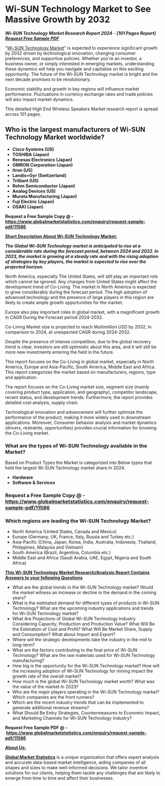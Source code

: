 <h1>Wi-SUN Technology Market to See Massive Growth by 2032</h1>
<p><em><strong>Wi-SUN Technology Market Research Report 2024</strong></em>&nbsp;-&nbsp;<em><strong>[101 Pages Report] </strong></em><em><strong><a href="https://www.globalmarketstatistics.com/enquiry/request-sample-pdf/11586">Request Free Sample PDF</a></strong></em></p>
<p>"<a href="https://www.globalmarketstatistics.com/market-reports/wi-sun-technology-market-11586">Wi-SUN Technology Market</a>" is expected to experience significant growth by 2032 driven by technological innovation, changing consumer preferences, and supportive policies. Whether you're an investor, a business owner, or simply interested in emerging markets, understanding these dynamics will help you navigate and capitalize on this exciting opportunity. The future of the&nbsp;Wi-SUN Technology market is bright and the next decade promises to be revolutionary.</p>
<p>Economic stability and growth in key regions will influence market performance. Fluctuations in currency exchange rates and trade policies will also impact market dynamics.</p>
<p>This detailed&nbsp;High End Wireless Speakers Market research report is spread across 101 pages.</p>
<h2><strong>Who is the largest manufacturers of Wi-SUN Technology Market worldwide?</strong></h2>
<ul>
<li><strong>Cisco Systems (US)</strong></li>
<li><strong>TOSHIBA (Japan)</strong></li>
<li><strong>Renesas Electronics (Japan)</strong></li>
<li><strong>OMRON Corporation (Japan)</strong></li>
<li><strong>Itron (US)</strong></li>
<li><strong>Landis+Gyr (Switzerland)</strong></li>
<li><strong>Trilliant (US)</strong></li>
<li><strong>Rohm Semiconductor (Japan)</strong></li>
<li><strong>Analog Devices (US)</strong></li>
<li><strong>Murata Manufacturing (Japan)</strong></li>
<li><strong>Fuji Electric (Japan)</strong></li>
<li><strong>OSAKI (Japan)</strong></li>
</ul>
<p><strong>Request a Free Sample Copy @ - <a href="https://www.globalmarketstatistics.com/enquiry/request-sample-pdf/11586">https://www.globalmarketstatistics.com/enquiry/request-sample-pdf/11586</a></strong></p>
<p><strong><u>Short Description About Wi-SUN Technology Market:</u></strong></p>
<p><strong><em>The Global Wi-SUN Technology market is anticipated to rise at a considerable rate during the forecast period, between 2024 and 2032. In 2023, the market is growing at a steady rate and with the rising adoption of strategies by key players, the market is expected to rise over the projected horizon.</em></strong></p>
<p>North America, especially The United States, will still play an important role which cannot be ignored. Any changes from United States might affect the development trend of Co-Living. The market in North America is expected to grow considerably during the forecast period. The high adoption of advanced technology and the presence of large players in this region are likely to create ample growth opportunities for the market.</p>
<p>Europe also play important roles in global market, with a magnificent growth in CAGR During the Forecast period 2024-2032.</p>
<p>Co-Living Market size is projected to reach Multimillion USD by 2032, In comparison to 2024, at unexpected CAGR during 2024-2032.</p>
<p>Despite the presence of intense competition, due to the global recovery trend is clear, investors are still optimistic about this area, and it will still be more new investments entering the field in the future.</p>
<p>This report focuses on the Co-Living in global market, especially in North America, Europe and Asia-Pacific, South America, Middle East and Africa. This report categorizes the market based on manufacturers, regions, type and application.</p>
<p>The report focuses on the Co-Living market size, segment size (mainly covering product type, application, and geography), competitor landscape, recent status, and development trends. Furthermore, the report provides detailed cost analysis, supply chain.</p>
<p>Technological innovation and advancement will further optimize the performance of the product, making it more widely used in downstream applications. Moreover, Consumer behavior analysis and market dynamics (drivers, restraints, opportunities) provides crucial information for knowing the Co-Living market.</p>
<h3>What are the types of Wi-SUN Technology available in the Market?</h3>
<p>Based on Product Types the Market is categorized into Below types that held the largest Wi-SUN Technology market share In 2024.</p>
<ul>
<li><strong>Hardware</strong></li>
<li><strong>Software &amp; Services</strong></li>
</ul>
<h3>Request a Free Sample Copy @ - <a href="https://www.globalmarketstatistics.com/enquiry/request-sample-pdf/11586">https://www.globalmarketstatistics.com/enquiry/request-sample-pdf/11586</a></h3>
<h3>Which regions are leading the Wi-SUN Technology Market?</h3>
<ul>
<li>North America (United States, Canada and Mexico)</li>
<li>Europe (Germany, UK, France, Italy, Russia and Turkey etc.)</li>
<li>Asia-Pacific (China, Japan, Korea, India, Australia, Indonesia, Thailand, Philippines, Malaysia and Vietnam)</li>
<li>South America (Brazil, Argentina, Columbia etc.)</li>
<li>Middle East and Africa (Saudi Arabia, UAE, Egypt, Nigeria and South Africa)</li>
</ul>
<p><strong><u>This Wi-SUN Technology Market Research/Analysis Report Contains Answers to your following Questions</u></strong></p>
<ul>
<li>What are the global trends in the Wi-SUN Technology market? Would the market witness an increase or decline in the demand in the coming years?</li>
<li>What is the estimated demand for different types of products in Wi-SUN Technology? What are the upcoming industry applications and trends for Wi-SUN Technology market?</li>
<li>What Are Projections of Global Wi-SUN Technology Industry Considering Capacity, Production and Production Value? What Will Be the Estimation of Cost and Profit? What Will Be Market Share, Supply and Consumption? What about Import and Export?</li>
<li>Where will the strategic developments take the industry in the mid to long-term?</li>
<li>What are the factors contributing to the final price of Wi-SUN Technology? What are the raw materials used for Wi-SUN Technology manufacturing?</li>
<li>How big is the opportunity for the Wi-SUN Technology market? How will the increasing adoption of Wi-SUN Technology for mining impact the growth rate of the overall market?</li>
<li>How much is the global Wi-SUN Technology market worth? What was the value of the market In 2023?</li>
<li>Who are the major players operating in the Wi-SUN Technology market? Which companies are the front runners?</li>
<li>Which are the recent industry trends that can be implemented to generate additional revenue streams?</li>
<li>What Should Be Entry Strategies, Countermeasures to Economic Impact, and Marketing Channels for Wi-SUN Technology Industry?</li>
</ul>
<p><strong>Request Free Sample PDF @ -&nbsp;<a href="https://www.globalmarketstatistics.com/enquiry/request-sample-pdf/11586">https://www.globalmarketstatistics.com/enquiry/request-sample-pdf/11586</a></strong></p>
<p><strong><u>About Us:</u></strong></p>
<p><strong><a href="https://www.globalmarketstatistics.com/">Global Market Statistics</a></strong> is a unique organization that offers expert analysis and accurate data-based market intelligence, aiding companies of all shapes and sizes to make well-informed decisions. We tailor inventive solutions for our clients, helping them tackle any challenges that are likely to emerge from time to time and affect their businesses.</p>